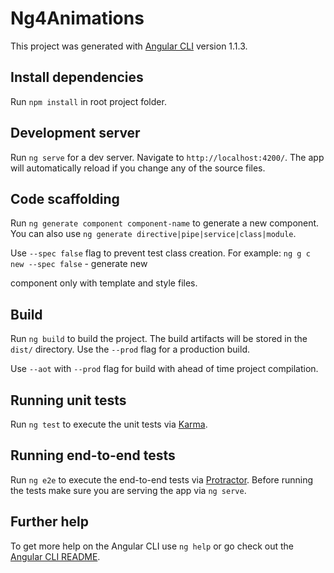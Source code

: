# Ng4Animations

This project was generated with [Angular CLI](https://github.com/angular/angular-cli) version 1.1.3.

## Install dependencies

Run `npm install` in root project folder.

## Development server

Run `ng serve` for a dev server. Navigate to `http://localhost:4200/`. The app will automatically reload if you change any of the source files.

## Code scaffolding

Run `ng generate component component-name` to generate a new component. You can also use `ng generate directive|pipe|service|class|module`.

Use `--spec false` flag to prevent test class creation. For example: `ng g c new --spec false` - generate new

component only with template and style files.

## Build

Run `ng build` to build the project. The build artifacts will be stored in the `dist/` directory. Use the `--prod` flag for a production build.

Use `--aot` with `--prod` flag for build with ahead of time project compilation.

## Running unit tests

Run `ng test` to execute the unit tests via [Karma](https://karma-runner.github.io).

## Running end-to-end tests

Run `ng e2e` to execute the end-to-end tests via [Protractor](http://www.protractortest.org/).
Before running the tests make sure you are serving the app via `ng serve`.

## Further help

To get more help on the Angular CLI use `ng help` or go check out the [Angular CLI README](https://github.com/angular/angular-cli/blob/master/README.md).

